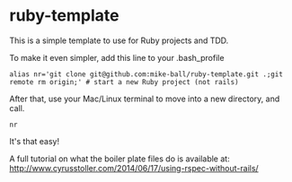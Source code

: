 # ruby-template

This is a simple template to use for Ruby projects and TDD.

To make it even simpler, add this line to your .bash_profile

`alias nr='git clone git@github.com:mike-ball/ruby-template.git .;git remote rm origin;' # start a new Ruby project (not rails)`

After that, use your Mac/Linux terminal to move into a new directory, and call.

`nr`

It's that easy!

A full tutorial on what the boiler plate files do is available at:
http://www.cyrusstoller.com/2014/06/17/using-rspec-without-rails/
